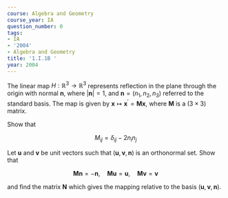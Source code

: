 ```yaml
---
course: Algebra and Geometry
course_year: IA
question_number: 0
tags:
- IA
- '2004'
- Algebra and Geometry
title: '1.I.1B '
year: 2004
---
```



The linear map $H: \mathbb{R}^{3} \rightarrow \mathbb{R}^{3}$ represents reflection in the plane through the origin with normal $\mathbf{n}$, where $|\mathbf{n}|=1$, and $\mathbf{n}=\left(n_{1}, n_{2}, n_{3}\right)$ referred to the standard basis. The map is given by $\mathbf{x} \mapsto \mathbf{x}^{\prime}=\mathbf{M} \mathbf{x}$, where $\mathbf{M}$ is a $(3 \times 3)$ matrix.

Show that

$$M_{i j}=\delta_{i j}-2 n_{i} n_{j}$$

Let $\mathbf{u}$ and $\mathbf{v}$ be unit vectors such that $(\mathbf{u}, \mathbf{v}, \mathbf{n})$ is an orthonormal set. Show that

$$\mathbf{M n}=-\mathbf{n}, \quad \mathbf{M u}=\mathbf{u}, \quad \mathbf{M v}=\mathbf{v}$$

and find the matrix $\mathbf{N}$ which gives the mapping relative to the basis $(\mathbf{u}, \mathbf{v}, \mathbf{n})$.